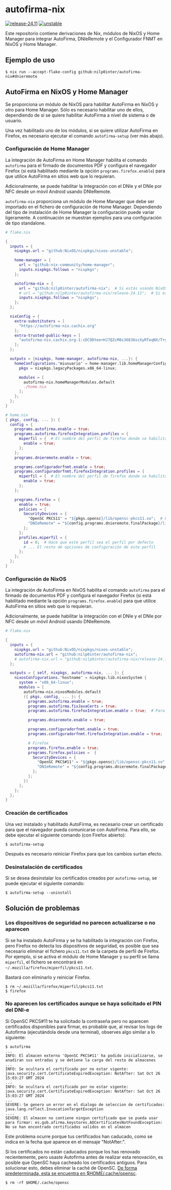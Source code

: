 # autofirma-nix

[![release-24.11](https://github.com/nilp0inter/autofirma-nix/actions/workflows/build-and-cache-24-11-on-schedule.yml/badge.svg)](https://github.com/nilp0inter/autofirma-nix/actions/workflows/build-and-cache-24-11-on-schedule.yml)
[![unstable](https://github.com/nilp0inter/autofirma-nix/actions/workflows/build-and-cache-unstable-on-schedule.yml/badge.svg)](https://github.com/nilp0inter/autofirma-nix/actions/workflows/build-and-cache-unstable-on-schedule.yml)

Este repositorio contiene derivaciones de Nix, módulos de NixOS y Home Manager
para integrar AutoFirma, DNIeRemote y el Configurador FNMT en NixOS y Home
Manager.


## Ejemplo de uso
```console
$ nix run --accept-flake-config github:nilp0inter/autofirma-nix#dnieremote
```

## AutoFirma en NixOS y Home Manager

Se proporciona un módulo de NixOS para habilitar AutoFirma en NixOS y otro para
Home Manager. Sólo es necesario habilitar uno de ellos, dependiendo de si se
quiere habilitar AutoFirma a nivel de sistema o de usuario.

Una vez habilitado uno de los módulos, si se quiere utilizar AutoFirma en
Firefox, es necesario ejecutar el comando `autofirma-setup` (ver más abajo).


### Configuración de Home Manager

La integración de AutoFirma en Home Manager habilita el comando `autofirma` para
el firmado de documentos PDF y configura el navegador Firefox (si está habilitado
mediante la opción `programs.firefox.enable`) para que utilice AutoFirma en
sitios web que lo requieran.

Adicionalmente, se puede habilitar la integración con el DNIe y el DNIe por NFC
desde un móvil Android usando DNIeRemote.

`autofirma-nix` proporciona un módulo de Home Manager que debe ser importado en
el fichero de configuración de Home Manager.  Dependiendo del tipo de
instalación de Home Manager la configuración puede variar ligeramente.  A
continuación se muestran ejemplos para una configuración de tipo standalone.

```nix
# flake.nix

{
  inputs = {
    nixpkgs.url = "github:NixOS/nixpkgs/nixos-unstable";

    home-manager = {
      url = "github:nix-community/home-manager";
      inputs.nixpkgs.follows = "nixpkgs";
    };

    autofirma-nix = {
      url = "github:nilp0inter/autofirma-nix";  # Si estás usando NixOS unstable
      # url = "github:nilp0inter/autofirma-nix/release-24.11";  # Si estás usando NixOS 24.11
      inputs.nixpkgs.follows = "nixpkgs";
    };
  };

  nixConfig = {
    extra-substituters = [
      "https://autofirma-nix.cachix.org"
    ];
    extra-trusted-public-keys = [
      "autofirma-nix.cachix.org-1:cDC9Dtee+HJ7QZcM8s36836scXyRToqNX/T+yvjiI0E="
    ];
  };

  outputs = {nixpkgs, home-manager, autofirma-nix, ...}: {
    homeConfigurations."miusuario" = home-manager.lib.homeManagerConfiguration {
      pkgs = nixpkgs.legacyPackages.x86_64-linux;

      modules = [
        autofirma-nix.homeManagerModules.default
        ./home.nix
      ];
    };
  };
}
```

```nix
# home.nix
{ pkgs, config, ... }: {
  config = {
    programs.autofirma.enable = true;
    programs.autofirma.firefoxIntegration.profiles = {
      miperfil = {  # El nombre del perfil de firefox donde se habilitará AutoFirma
        enable = true;
      };
    };
    programs.dnieremote.enable = true;

    programs.configuradorfnmt.enable = true;
    programs.configuradorfnmt.firefoxIntegration.profiles = {
      miperfil = {  # El nombre del perfil de firefox donde se habilitará el Configurador FNMT
        enable = true;
      };
    };

    programs.firefox = {
      enable = true;
      policies = {
        SecurityDevices = {
          "OpenSC PKCS11" = "${pkgs.opensc}/lib/opensc-pkcs11.so";  # Para poder utilizar el DNIe, y otras tarjetas inteligentes
          "DNIeRemote" = "${config.programs.dnieremote.finalPackage}/lib/libdnieremotepkcs11.so";  # Para poder utilizar el DNIe por NFC desde un móvil Android
        };
      };
      profiles.miperfil = {
        id = 0;  # Hace que este perfil sea el perfil por defecto
        # ... El resto de opciones de configuración de este perfil
      };
    };
  };
}
```

### Configuración de NixOS

La integración de AutoFirma en NixOS habilita el comando `autofirma` para el
firmado de documentos PDF y configura el navegador Firefox (si está habilitado
mediante la opción `programs.firefox.enable`) para que utilice AutoFirma en
sitios web que lo requieran.

Adicionalmente, se puede habilitar la integración con el DNIe y el DNIe por NFC
desde un móvil Android usando DNIeRemote.


```nix
# flake.nix

{
  inputs = {
    nixpkgs.url = "github:NixOS/nixpkgs/nixos-unstable";
    autofirma-nix.url = "github:nilp0inter/autofirma-nix";
    # autofirma-nix.url = "github:nilp0inter/autofirma-nix/release-24.11";  # Si estás usando NixOS 24.11
  };

  outputs = { self, nixpkgs, autofirma-nix, ... }: {
    nixosConfigurations."hostname" = nixpkgs.lib.nixosSystem {
      system = "x86_64-linux";
      modules = [
        autofirma-nix.nixosModules.default
        ({ pkgs, config, ... }: {
          programs.autofirma.enable = true;
          programs.autofirma.fixJavaCerts = true;
          programs.autofirma.firefoxIntegration.enable = true;  # Para que Firefox utilice AutoFirma

          programs.dnieremote.enable = true;

          programs.configuradorfnmt.enable = true;
          programs.configuradorfnmt.firefoxIntegration.enable = true;  # Para que Firefox utilice el Configurador FNMT

          # Firefox
          programs.firefox.enable = true;
          programs.firefox.policies =  {
            SecurityDevices = {
              "OpenSC PKCS#11" = "${pkgs.opensc}/lib/opensc-pkcs11.so";  # Para poder utilizar el DNIe, y otras tarjetas inteligentes
              "DNIeRemote" = "${config.programs.dnieremote.finalPackage}/lib/libdnieremotepkcs11.so";  # Para poder utilizar el DNIe por NFC desde un móvil Android
            };
          };
        })
      ];
    };
  };
}
```

### Creación de certificados

Una vez instalado y habilitado AutoFirma, es necesario crear un certificado
para que el navegador pueda comunicarse con AutoFirma. Para ello, se debe ejecutar
el siguiente comando (con Firefox abierto):

```
$ autofirma-setup
```

Después es necesario reiniciar Firefox para que los cambios surtan efecto.

### Desinstalación de certificados

Si se desea desinstalar los certificados creados por `autofirma-setup`, se puede
ejecutar el siguiente comando:

```
$ autofirma-setup --uninstall
```

## Solución de problemas

### Los dispositivos de seguridad no parecen actualizarse o no aparecen

Si se ha instalado AutoFirma y se ha habilitado la integración con Firefox, pero
Firefox no detecta los dispositivos de seguridad, es posible que sea necesario
eliminar el fichero `pkcs11.txt` de la carpeta de perfil de Firefox. Por ejemplo,
si se activa el módulo de Home Manager y su perfil se llama `miperfil`, el fichero
se encontrará en `~/.mozilla/firefox/miperfil/pkcs11.txt`.

Bastará con eliminarlo y reiniciar Firefox.

```console
$ rm ~/.mozilla/firefox/miperfil/pkcs11.txt
$ firefox
```

### No aparecen los certificados aunque se haya solicitado el PIN del DNI-e

Si OpenSC PKCS#11 te ha solicitado la contraseña pero no aparecen certificados disponibles para firmar, es probable que, al revisar los logs de Autofirma (ejecutándola desde una terminal), observes algo similar a lo siguiente:

```console
$ autofirma
...
INFO: El almacen externo 'OpenSC PKCS#11' ha podido inicializarse, se anadiran sus entradas y se detiene la carga del resto de almacenes
...
INFO: Se ocultara el certificado por no estar vigente: java.security.cert.CertificateExpiredException: NotAfter: Sat Oct 26 15:03:27 GMT 2024
...
INFO: Se ocultara el certificado por no estar vigente: java.security.cert.CertificateExpiredException: NotAfter: Sat Oct 26 15:03:27 GMT 2024
...
SEVERE: Se genero un error en el dialogo de seleccion de certificados: java.lang.reflect.InvocationTargetException
....
SEVERE: El almacen no contiene ningun certificado que se pueda usar para firmar: es.gob.afirma.keystores.AOCertificatesNotFoundException: No se han encontrado certificados validos en el almacen

```
Este problema ocurre porque tus certificados han caducado, como se indica en la fecha que aparece en el mensaje "NotAfter:".

Si los certificados no están caducados porque los has renovado recientemente, pero usaste Autofirma antes de realizar esta renovación, es posible que OpenSC haya cacheado los certificados antiguos. Para solucionar esto, debes eliminar la caché de OpenSC. [De forma predeterminada, esta se encuentra en $HOME/.cache/opensc](https://github.com/OpenSC/OpenSC/wiki/Environment-variables).

```console
$ rm -rf $HOME/.cache/opensc
```
